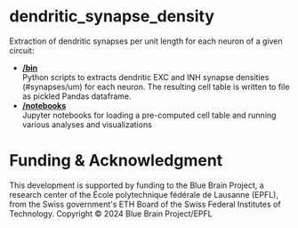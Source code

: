 # dendritic_synapse_density

Extraction of dendritic synapses per unit length for each neuron of a given circuit:

* __[/bin](/bin)__\
  Python scripts to extracts dendritic EXC and INH synapse densities (#synapses/um) for each neuron. The resulting cell table is written to file as pickled Pandas dataframe.
* __[/notebooks](/notebooks)__\
  Jupyter notebooks for loading a pre-computed cell table and running various analyses and visualizations

# Funding & Acknowledgment
This development is supported by funding to the Blue Brain Project, a research center of the École polytechnique fédérale de Lausanne (EPFL), from the Swiss government's ETH Board of the Swiss Federal Institutes of Technology.
Copyright © 2024 Blue Brain Project/EPFL
